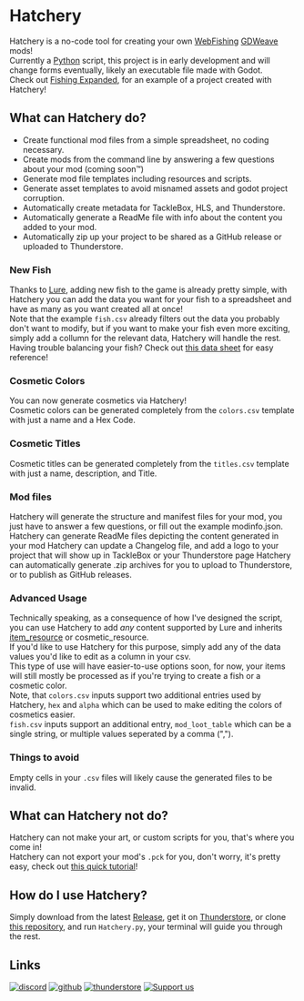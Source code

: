 # Hatchery  

Hatchery is a no-code tool for creating your own [WebFishing](https://webfishing.pro) [GDWeave](https://github.com/NotNite/GDWeave) mods!  
Currently a [Python](https://www.python.org) script, this project is in early development and will change forms eventually, likely an executable file made with Godot.  
Check out [Fishing Expanded](https://github.com/coolbot100s/FishingExpanded), for an example of a project created with Hatchery!  

## What can Hatchery do?

- Create functional mod files from a simple spreadsheet, no coding necessary.
- Create mods from the command line by answering a few questions about your mod (coming soon™️)
- Generate mod file templates including resources and scripts.  
- Generate asset templates to avoid misnamed assets and godot project corruption.  
- Automatically create metadata for TackleBox, HLS, and Thunderstore.
- Automatically generate a ReadMe file with info about the content you added to your mod.
- Automatically zip up your project to be shared as a GitHub release or uploaded to Thunderstore.

### New Fish

Thanks to [Lure](https://github.com/Sulayre/WebfishingLure), adding new fish to the game is already pretty simple, with Hatchery you can add the data you want for your fish to a spreadsheet and have as many as you want created all at once!  
Note that the example `fish.csv` already filters out the data you probably don't want to modify, but if you want to make your fish even more exciting, simply add a collumn for the relevant data, Hatchery will handle the rest.  
Having trouble balancing your fish? Check out [this data sheet](https://docs.google.com/spreadsheets/d/1N-uiVKMLc4itN2enzeXCH6WJ9eEUbmoc2P0GV3Dqm2k/) for easy reference!

### Cosmetic Colors
You can now generate cosmetics via Hatchery!  
Cosmetic colors can be generated completely from the `colors.csv` template with just a name and a Hex Code.  

### Cosmetic Titles
Cosmetic titles can be generated completely from the `titles.csv` template with just a name, description, and Title.

### Mod files

Hatchery will generate the structure and manifest files for your mod, you just have to answer a few questions, or fill out the example modinfo.json.  
Hatchery can generate ReadMe files depicting the content generated in your mod
Hatchery can update a Changelog file, and add a logo to your project that will show up in TackleBox or your Thunderstore page
Hatchery can automatically generate .zip archives for you to upload to Thunderstore, or to publish as GitHub releases.

### Advanced Usage

Technically speaking, as a consequence of how I've designed the script, you can use Hatchery to add *any* content supported by Lure and inherits [item_resource](https://github.com/coolbot100s/Hatchery/blob/main/Hatchery.py#L125) or cosmetic_resource.  
If you'd like to use Hatchery for this purpose, simply add any of the data values you'd like to edit as a column in your csv.  
This type of use will have easier-to-use options soon, for now, your items will still mostly be processed as if you're trying to create a fish or a cosmetic color.  
Note, that `colors.csv` inputs support two additional entries used by Hatchery, `hex` and `alpha` which can be used to make editing the colors of cosmetics easier.  
`fish.csv` inputs support an additional entry, `mod_loot_table` which can be a single string, or multiple values seperated by a comma (",").

### Things to avoid

Empty cells in your `.csv` files will likely cause the generated files to be invalid.  

## What can Hatchery not do?  

Hatchery can not make your art, or custom scripts for you, that's where you come in!  
Hatchery can not export your mod's `.pck` for you, don't worry, it's pretty easy, check out [this quick tutorial](https://github.com/coolbot100s/Hatchery/blob/main/TUTORIAL.md)! 


## How do I use Hatchery?

Simply download from the latest [Release](https://github.com/coolbot100s/Hatchery/releases/), get it on [Thunderstore](https://thunderstore.io/c/webfishing/p/GardenGals/), or clone [this repository](https://github.com/coolbot100s/Hatchery), and run `Hatchery.py`, your terminal will guide you through the rest.  

## Links  

[![discord](https://cdn.jsdelivr.net/npm/@intergrav/devins-badges@3/assets/cozy-minimal/social/discord-singular_vector.svg)](https://discord.gg/qxRVkGDjdJ) 
[![github](https://cdn.jsdelivr.net/npm/@intergrav/devins-badges@3/assets/cozy-minimal/available/github_vector.svg)](https://github.com/coolbot100s) 
[![thunderstore](https://github.com/user-attachments/assets/3e590028-72ab-4067-8733-76dab383915a)](https://thunderstore.io/c/webfishing/p/GardenGals/)
[![Support us](https://cdn.jsdelivr.net/npm/@intergrav/devins-badges@3/assets/cozy-minimal/donate/generic-singular_vector.svg)](https://github.com/sponsors/coolbot100s)
